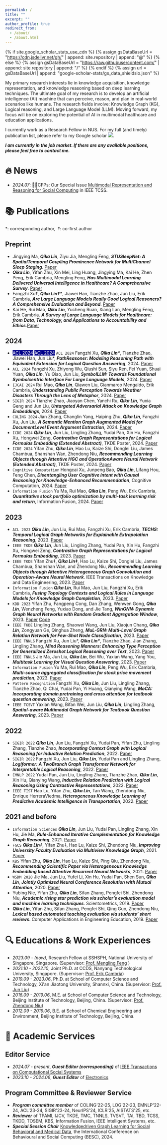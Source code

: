 ```yaml
---
permalink: /
title: ""
excerpt: ""
author_profile: true
redirect_from: 
  - /about/
  - /about.html
---
```


{% if site.google_scholar_stats_use_cdn %}
{% assign gsDataBaseUrl = "https://cdn.jsdelivr.net/gh/" | append: site.repository | append: "@" %}
{% else %}
{% assign gsDataBaseUrl = "https://raw.githubusercontent.com/" | append: site.repository | append: "/" %}
{% endif %}
{% assign url = gsDataBaseUrl | append: "google-scholar-stats/gs_data_shieldsio.json" %}

<span class='anchor' id='about-me'></span>


My primary research interests lie in knowledge acquisition, knowledge representation, and knowledge reasoning based on deep learning techniques. The ultimate goal of my research is to develop an artificial intelligence (AI) machine that can perceive, reason, and plan in real-world scenarios like humans. The research fields involve: Knowledge Graph (KG), Logical reasoning, and Large Language Model (LLM). Moving forward, my focus will be on exploring the potential of AI in multimodal healthcare and education applications.

I currently work as a Research Fellow in NUS. For my full (and timely) publication list, please refer to my Google scholar <a href='https://scholar.google.com/citations?user=k8BKz0MAAAAJ'><img src="https://img.shields.io/endpoint?url={{ url | url_encode }}&logo=Google%20Scholar&labelColor=f6f6f6&color=9cf&style=flat&label=citations"></a>.

***I am currently in the job market. If there are any available positions, please feel free to contact me.***

<!-- https://img.shields.io/badge/Google%20Scholar-Yifan%20Zhu-blue?logo=Google%20Scholar -->
<!-- https://img.shields.io/endpoint?url=https%3A%2F%2Fcdn.jsdelivr.net%2Fgh%2Fzhuyf8899%2Fzhuyf8899.github.io%40google-scholar-stats%2Fgs_data_shieldsio.json&logo=Google%20Scholar&labelColor=f6f6f6&color=9cf&style=flat&label=citations -->
<!-- https://cdn.jsdelivr.net/gh/zhuyf8899/zhuyf8899.github.io@google-scholar-stats/gs_data_shieldsio.json -->

# 🔥 News
<span class='anchor' id='-news'></span>
- *2024.07*:&nbsp;🚀🚀CFPs: Our Special Issue [Multimodal Representation and Reasoning for Social Computing](https://www.ieeesmc.org/wp-content/uploads/2024/02/Multimodal-Representation-and-Reasoning-for-Social-Computing-CFP.pdf) in IEEE TCSS.
<!-- - *2024.05* : &nbsp; Congratulations to [Fanjin](https://zfjsail.github.io/) and [Haoran](https://lhrlab.github.io/) for our outstanding work (OAG-Bench and ChatKBQA) been accepted by KDD'24 and ACL'24! -->
<!-- - *2024.01* : &nbsp; I have been elected as an executive member of [CCF Data Governance Development Committee](https://www.ccf.org.cn/sjzlfzwyh/). -->
<!-- - *2023.12*: &nbsp; I have joined as an editorial board member of the [Information Fusion](https://www.sciencedirect.com/journal/information-fusion/about/editorial-board).  -->
<!-- - *2023.10*: &nbsp; We have organized a special issue entitiled "Applied Artificial Intelligence Approach: Intelligent Data Processing and Mining with Online Behaviors" on [Electronics](https://www.mdpi.com/journal/electronics/special_issues/D3L8Y3L5S7), and we warmly welcome submissions! -->
<!-- - *2023.09*: &nbsp; As an assistant professor, I joined in the School of Computer Science, Beijing University of Posts and Telecommunications, and worked closely with <a href='https://teacher.bupt.edu.cn/songmeina/zh_CN/index.htm'>Prof. Meina Song</a>,  <a href='https://teacher.bupt.edu.cn/ouzhonghong/zh_CN/index.htm'>Prof. Zhonghong Ou</a>, and  <a href='https://teacher.bupt.edu.cn/ehaihong/zh_CN/index.htm'>Prof. Haihong E</a>.  -->

# 📚 Publications 
<span class='anchor' id='-publications'></span>

<!-- <div class='paper-box'><div class='paper-box-image'><div><div class="badge">CVPR 2016</div><img src='images/500x300.png' alt="sym" width="100%"></div></div>
<div class='paper-box-text' markdown="1">

[Deep Residual Learning for Image Recognition](https://openaccess.thecvf.com/content_cvpr_2016/papers/He_Deep_Residual_Learning_CVPR_2016_paper.pdf)

**Kaiming He**, Xiangyu Zhang, Shaoqing Ren, Jian Sun

[**Project**](https://scholar.google.com/citations?view_op=view_citation&hl=zh-CN&user=DhtAFkwAAAAJ&citation_for_view=DhtAFkwAAAAJ:ALROH1vI_8AC) <strong><span class='show_paper_citations' data='DhtAFkwAAAAJ:ALROH1vI_8AC'></span></strong>
- Lorem ipsum dolor sit amet, consectetur adipiscing elit. Vivamus ornare aliquet ipsum, ac tempus justo dapibus sit amet. 
</div>
</div>

- [Lorem ipsum dolor sit amet, consectetur adipiscing elit. Vivamus ornare aliquet ipsum, ac tempus justo dapibus sit amet](https://github.com), A, B, C, **CVPR 2020** -->

*: corresponding author,&nbsp;&nbsp;‡: co-first author

## Preprint

- Jingying Ma, ***Qika Lin***, Ziyu Jia, Mengling Feng, ***STUSleepNet: A SpatialTemporal Coupling Prominence Network for MultiChannel Sleep Staging***. [Paper](https://arxiv.org/pdf/2408.11884)
- ***Qika Lin***, Yifan Zhu, Xin Mei, Ling Huang, Jingying Ma, Kai He, Zhen Peng, Erik Cambria, Mengling Feng, ***Has Multimodal Learning Delivered Universal Intelligence in Healthcare? A Comprehensive Survey***. [Paper](https://arxiv.org/pdf/2408.12880)
- Fangzhi Xu‡, ***Qika Lin‡\****, Jiawei Han, Tianzhe Zhao, Jun Liu, Erik Cambria, ***Are Large Language Models Really Good Logical Reasoners? A Comprehensive Evaluation and Beyond***. [Paper](https://arxiv.org/pdf/2306.09841)
- Kai He, Rui Mao, ***Qika Lin***, Yucheng Ruan, Xiang Lan, Mengling Feng, Erik Cambria. ***A Survey of Large Language Models for Healthcare: from Data, Technology, and Applications to Accountability and Ethics***.[Paper](https://arxiv.org/pdf/2310.05694)



## 2024

- <mark style="background-color: #00008B"><font color=#FFFFFF>ACL 2024</font></mark> <mark style="background-color: #00008B"><font color=#F5F5F5>ACL 2024</font></mark> ``ACL 2024`` Fangzhi Xu, ***Qika Lin\****, Tianzhe Zhao, Jiawei Han, Jun Liu\*, ***PathReasoner: Modeling Reasoning Path with Equivalent Extension for Logical Question Answering***, 2024. [Paper](https://aclanthology.org/2024.acl-long.724/)
- ``ACL 2024`` Fangzhi Xu, Zhiyong Wu, Qiushi Sun, Siyu Ren, Fei Yuan, Shuai Yuan, ***Qika Lin***, Yu Qiao, Jun Liu,  ***SymbolLLM: Towards Foundational Symbolcentric Interface For Large Language Models***, 2024. [Paper](https://aclanthology.org/2024.acl-long.707/)
- ``IJCAI 2024`` Rui Mao, ***Qika Lin***, Qiawen Liu, Gianmarco Mengaldo, Erik Cambria, ***Understanding Public Perception Towards Weather Disasters Through the Lens of Metaphor***, 2024. [Paper](https://www.ijcai.org/proceedings/2024/818)
- ``SIGIR 2024`` Tianzhe Zhao, Jiaoyan Chen, Yanchi Ru, ***Qika Lin***, Yuxia Geng and Jun Liu, ***Untargeted Adversarial Attack on Knowledge Graph Embeddings***, 2024. [Paper](https://dl.acm.org/doi/10.1145/3626772.3657702)
- ``COLING 2024`` Jian Zhang, Changlin Yang, Haiping Zhu, ***Qika Lin***, Fangzhi Xu, Jun Liu, ***A Semantic Mention Graph Augmented Model for DocumentLevel Event Argument Extraction***, 2024. [Paper](https://aclanthology.org/2024.lrec-main.139/)
- ``ICDE 2024`` ***Qika Lin***, Jun Liu, Lingling Zhang, Yudai Pan, Xin Hu, Fangzhi Xu, Hongwei Zeng, ***Contrastive Graph Representations for Logical Formulas Embedding (Extended Abstract)***, TKDE Poster, 2024. [Paper](https://ieeexplore.ieee.org/document/10598103)
- ``ICDE 2024`` Yifan Zhu, ***Qika Lin***, Hao Lu, Kaize Shi, Donglei Liu, James Chambua, Shanshan Wan, Zhendong Niu, ***Recommending Learning Objects through Attentive HGC and OperationAware Neural Network (Extended Abstract)***, TKDE Poster, 2024. [Paper](https://ieeexplore.ieee.org/document/10598126)
- ``Cognitive Computation`` Hongcai Xu, Junpeng Bao, ***Qika Lin***, Lifang Hou, Feng Chen, ***Disentangling User Cognitive Intent with Causal Reasoning for Knowledge-Enhanced Recommendation***, Cognitive Computation, 2024. [Paper](https://link.springer.com/article/10.1007/s12559-024-10321-0)
- ``Information Fusion`` Yu Ma, Rui Mao, ***Qika Lin***, Peng Wu, Erik Cambria, ***Quantitative stock portfolio optimization by multi-task learning risk and return***, Information Fusion, 2024. [Paper](https://www.sciencedirect.com/science/article/abs/pii/S1566253523004815)
  
## 2023
- ``ACL 2023`` ***Qika Lin***, Jun Liu, Rui Mao, Fangzhi Xu, Erik Cambria, ***TECHS: Temporal Logical Graph Networks for Explainable Extrapolation Reasoning***, 2023. [Paper](https://aclanthology.org/2023.acl-long.71.pdf)
- ```IEEE TKDE``` ***Qika Lin***, Jun Liu, Lingling Zhang, Yudai Pan, Xin Hu, Fangzhi Xu, Hongwei Zeng, ***Contrastive Graph Representations for Logical Formulas Embedding***, 2023. [Paper](https://ieeexplore.ieee.org/document/9667296/)
- ```IEEE TKDE``` Yifan Zhu‡, ***Qika Lin‡***, Hao Lu, Kaize Shi, Donglei Liu, James Chambua, Shanshan Wan, and Zhendong Niu, ***Recommending Learning Objects through Attentive Heterogeneous Graph Convolution and Operation-Aware Neural Network***. IEEE Transactions on Knowledge and Data Engineering, 2023. [Paper](https://ieeexplore.ieee.org/abstract/document/9606527)
- ```Information Fusion``` ***Qika Lin***, Rui Mao, Jun Liu, Fangzhi Xu, Erik Cambria, ***Fusing Topology Contexts and Logical Rules in Language Models for Knowledge Graph Completion***, 2023. [Paper](https://linkinghub.elsevier.com/retrieve/pii/S1566253522001592)
- ``KDD 2023`` Yifan Zhu, Fangpeng Cong, Dan Zhang, Wenwen Gong, ***Qika Lin***, Wenzheng Feng, Yuxiao Dong, and Jie Tang, ***WinGNN: Dynamic Graph Neural Networks with Random Gradient Aggregation Window***, 2023. [Paper](https://dl.acm.org/doi/abs/10.1145/3580305.3599551) [Code](https://github.com/THUDM/WinGNN) 
- ```IEEE TKDE``` Lingling Zhang, Shaowei Wang, Jun Liu, Xiaojun Chang, ***Qika Lin***, Zongyuan Ge, Qinghua Zheng, ***MuL-GRN: Multi-Level Graph Relation Network for Few-Shot Node Classification***, 2023. [Paper](https://ieeexplore.ieee.org/document/9779997)
- ```IEEE TNNLS``` Fangzhi Xu, Jun Liu\*, ***Qika Lin\****, Tianzhe Zhao, Jian Zhang, Lingling Zhang, ***Mind Reasoning Manners: Enhancing Type Perception for Generalized Zeroshot Logical Reasoning over Text***, 2023. [Paper](https://ieeexplore.ieee.org/document/10267912)
- ```IEEE TNNLS``` Jie Ma, Jun Liu, ***Qika Lin***, Bei Wu, Yaxian Wang, Yang You, ***Multitask Learning for Visual Question Answering***, 2023. [Paper](https://ieeexplore.ieee.org/document/9525040)
- ```Information Fusion``` Yu Ma, Rui Mao, ***Qika Lin***, Peng Wu, Erik Cambria, ***Multi-source aggregated classification for stock price movement prediction***, 2023. [Paper](https://www.sciencedirect.com/science/article/abs/pii/S1566253522002019?via%3Dihub)
- ```Pattern Recognition``` Fangzhi Xu, ***Qika Lin***, Jun Liu, Lingling Zhang, Tianzhe Zhao, Qi Chai, Yudai Pan, Yi Huang, Qianying Wang, ***MoCA: Incorporating domain pretraining and cross attention for textbook question answering***, 2023. [Paper](https://www.sciencedirect.com/science/article/abs/pii/S0031320323002893?via%3Dihub)
- ```IEEE TCSVT``` Yaxian Wang, Bifan Wei, Jun Liu, ***Qika Lin***, Lingling Zhang, ***Spatial-aware Multimodal Graph Network for Textbook Question Answering***, 2023. [Paper](https://ieeexplore.ieee.org/document/9996417)

## 2022
- ```SIGIR 2022``` ***Qika Lin***, Jun Liu, Fangzhi Xu, Yudai Pan, Yifan Zhu, Lingling Zhang, Tianzhe Zhao, ***Incorporating Context Graph with Logical Reasoning for Inductive Relation Prediction***, 2022. [Paper](https://dl.acm.org/doi/10.1145/3477495.3531996)
- ```SIGIR 2022``` Fangzhi Xu, Jun Liu, ***Qika Lin***, Yudai Pan and Lingling Zhang, ***Logiformer: A TwoBranch Graph Transformer Network for Interpretable Logical Reasoning***, 2022. [Paper](https://dl.acm.org/doi/10.1145/3477495.3532016)
- ```EMNLP 2022``` Yudai Pan, Jun Liu, Lingling Zhang, Tianzhe Zhao, ***Qika Lin***, Xin Hu, Qianying Wang, ***Inductive Relation Prediction with Logical Reasoning Using Contrastive Representations***, 2022. [Paper](https://aclanthology.org/2022.emnlp-main.286/)
- ```IEEE TIST``` Hao Lu, Yifan Zhu, ***Qika Lin***, Tan Wang, Zhendong Niu, Enrique HerreraViedma, ***Heterogeneous Knowledge Learning of Predictive Academic Intelligence in Transportation***, 2022. [Paper](https://ieeexplore.ieee.org/document/9298476)
  
## 2021 and before
- ```Information Sciences``` ***Qika Lin***, Jun Liu, Yudai Pan, Lingling Zhang, Xin Hu, Jie Ma, ***Rule-Enhanced Iterative Complementation for Knowledge Graph Reasoning***, 2021. [Paper](https://www.sciencedirect.com/science/article/abs/pii/S0020025521006319?via%3Dihub)
- ```FGCS``` ***Qika Lin‡***, Yifan Zhu‡, Hao Lu, Kaize Shi, Zhendong Niu, ***Improving University Faculty Evaluation via Multiview Knowledge Graph***, 2021. [Paper](https://www.sciencedirect.com/science/article/abs/pii/S0167739X20330454?via%3Dihub)
- ```KBS``` Yifan Zhu, ***Qika Lin***, Hao Lu, Kaize Shi, Ping Qiu, Zhendong Niu, ***Recommending Scientific Paper via Heterogeneous Knowledge Embedding based Attentive Recurrent Neural Networks***, 2021. [Paper](https://www.sciencedirect.com/science/article/abs/pii/S0950705121000071?via%3Dihub)
- ```WSDM 2020``` Jie Ma, Jun Liu, Yufei Li, Xin Hu, Yudai Pan, Shen Sun, ***Qika Lin***, ***Jointly Optimized Neural Coreference Resolution with Mutual Attention***, 2020. [Paper](https://dl.acm.org/doi/10.1145/3336191.3371787)
- Yubing Nie, Yifan Zhu, ***Qika Lin***, Sifan Zhang, Pengfei Shi, Zhendong Niu, ***Academic rising star prediction via scholar’s evaluation model and machine learning techniques***. Scientometrics, 2019. [Paper](https://link.springer.com/article/10.1007/s11192-019-03131-x)
- ***Qika Lin***, Yifan Zhu, Sifan Zhang, Pengfei Shi, Qing Guo, Zhendong Niu, ***Lexical based automated teaching evaluation via students’ short reviews***. Computer Applications in Engineering Education, 2019. [Paper](https://onlinelibrary.wiley.com/doi/full/10.1002/cae.22068)

<!--
# 🎖 Honors and Awards
<span class='anchor' id='-honors-and-awards'></span>
-->
<!--
- *2023.10* Runner-up best paper award (ADS Track), ECML-PKDD 2023.
-->

# 🔍 Educations & Work Experiences

<span class='anchor' id='-educations'></span>

- *2023.09 - (now)*, Research Fellow at SSHSPH, National University of Singapore, Singapore. (Supervisor: [Prof. Mengling Feng](https://www.mornin-feng.com/) )
- *2021.10 - 2022.10*, Joint Ph.D. at CCDS, Nanyang Technological University, Singapore. (Supervisor: [Prof. Erik Cambria](https://scholar.google.com/citations?user=ilSYpW0AAAAJ))
- *2019.09 - 2023.06*, Ph.D. at School of Computer Science and Technology, Xi'an Jiaotong University, Shannxi, China. (Supervisor: [Prof. Jun Liu](https://gr.xjtu.edu.cn/web/liukeen))
- *2016.09 - 2019.06*, M.E. at School of Computer Science and Technology, Beijing Institute of Technology, Beijing, China. (Supervisor: [Prof. Zhendong Niu](https://cs.bit.edu.cn/szdw/jsml/js/nzd/index.htm))
- *2012.09 - 2019.06*, B.E. at School of Chemical Engineering and Environment, Beijing Institute of Technology, Beijing, China. 

# 🎤 Academic Services
<span class='anchor' id='-social'></span>

<!--
## Lectures

- *2024.06*, 推荐系统基础


## Invited Talks

- *2023.10*, 基础模型时代下隐私保护与可信数据要素流通, 第一届中国（成都）数智金融高峰论坛 [Slides](files/大模型时代下隐私保护与可信数据要素流通_数智论坛.pdf)
-->

## Editor Service

- *2024.07 - present*, ***Guest Editor (corresponding)*** of [IEEE Transactions on Computational Social Systems](https://www.ieeesmc.org/wp-content/uploads/2024/02/Multimodal-Representation-and-Reasoning-for-Social-Computing-CFP.pdf)
- *2023.10 - 2024.06*, ***Guest Editor*** of [Electronics](https://www.mdpi.com/journal/electronics/special_issues/D3L8Y3L5S7)

<!--
## Social Service

- Executive member of [CCF Expert Committee on Big Data](https://www.ccf.org.cn/Chapters/TC/TC_Listing/TFBD/)
- Executive member of [CCF Data Governance Development Committee](https://www.ccf.org.cn/sjzlfzwyh/)
-->

## Program Committee & Reviewer Service

- ***Program committee member*** of COLING'22-25, LOG'22-23, EMNLP'22-24, ACL'23-24, SIGIR'23-24, NeurIPS'24, ICLR'25, AISTATS'25, etc.
- ***Reviewer*** of TPAMI, IJCV, TKDE, TMC, TNNLS, TVSVT, TAI, TBD, TCSS, TKDD, TOSEM, KBS, Information Fusion, IEEE Intelligent Systems, etc.
- ***Special Session Chair*** [Knowledgedriven Graph Learning for Social Behavioral and Medical Data](https://besc-conf.org/2024/special-session-3), the International
Conference on Behavioural and Social Computing (BESC), 2024.

<!--
# Students
<span class='anchor' id='-students'></span>

### Class of 2024
- ***Master students***: Qingzhi Yu, Huiqiang Rong, Guanting Chen
- ***Undergraduate students***: Yihao Wang (visiting), Xinyu Mu (visiting)

### Class before 2023
- ***PhD students***: Yu Feng (Co-advised with Prof. Meina Song), Weibin Liao (Co-advised with Prof. Xuesong Li), Gen Shi (Co-advised with Prof. Xuesong Li)
-->
